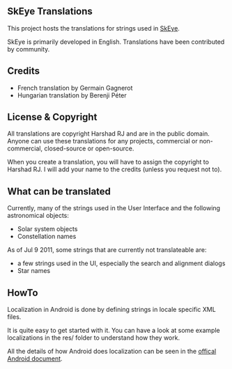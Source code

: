 ## SkEye Translations
This project hosts the translations for strings used in [SkEye][1].

  [1]: http://lavadip.com/1830_introducing_skeye.html

SkEye is primarily developed in English. Translations have been contributed by community.

## Credits
  * French translation by Germain Gagnerot
  * Hungarian translation by Berenji Péter

## License & Copyright
All translations are copyright Harshad RJ and are in the public domain. Anyone can use these
translations for any projects, commercial or non-commercial, closed-source or open-source.

When you create a translation, you will have to assign the copyright to Harshad RJ. I will add your
name to the credits (unless you request not to).

## What can be translated
Currently, many of the strings used in the User Interface and the following astronomical objects:

  * Solar system objects
  * Constellation names

As of Jul 9 2011, some strings that are currently not translateable are:

  * a few strings used in the UI, especially the search and alignment dialogs
  * Star names

## HowTo
Localization in Android is done by defining strings in locale specific XML files.

It is quite easy to get started with it. You can have a look at some example localizations in the res/ folder to understand how they work.

All the details of how Android does localization can be seen in the [offical Android document][2].

  [2]: http://developer.android.com/guide/topics/resources/localization.html
